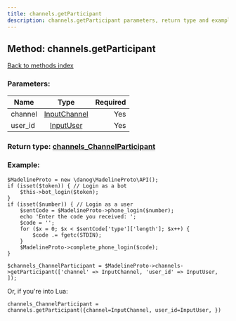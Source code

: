 ```yaml
---
title: channels.getParticipant
description: channels.getParticipant parameters, return type and example
---
```

## Method: channels.getParticipant  
[Back to methods index](index.md)


### Parameters:

| Name     |    Type       | Required |
|----------|:-------------:|---------:|
|channel|[InputChannel](../types/InputChannel.md) | Yes|
|user\_id|[InputUser](../types/InputUser.md) | Yes|


### Return type: [channels\_ChannelParticipant](../types/channels_ChannelParticipant.md)

### Example:


```
$MadelineProto = new \danog\MadelineProto\API();
if (isset($token)) { // Login as a bot
    $this->bot_login($token);
}
if (isset($number)) { // Login as a user
    $sentCode = $MadelineProto->phone_login($number);
    echo 'Enter the code you received: ';
    $code = '';
    for ($x = 0; $x < $sentCode['type']['length']; $x++) {
        $code .= fgetc(STDIN);
    }
    $MadelineProto->complete_phone_login($code);
}

$channels_ChannelParticipant = $MadelineProto->channels->getParticipant(['channel' => InputChannel, 'user_id' => InputUser, ]);
```

Or, if you're into Lua:

```
channels_ChannelParticipant = channels.getParticipant({channel=InputChannel, user_id=InputUser, })
```

